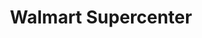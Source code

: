 ---
title: "Walmart Supercenter"
url: /appleton/walmart-supercenter-east-calumet-street/
shop: supermarket
---